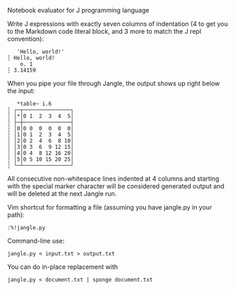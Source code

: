 Notebook evaluator for J programming language

Write J expressions with exactly seven columns of indentation (4 to get you to
the Markdown code literal block, and 3 more to match the J repl convention):

       'Hello, world!'
    ┆ Hello, world!
        o. 1
    ┆ 3.14159

When you pipe your file through Jangle, the output shows up right below the
input:

       *table~ i.6
    ┆ ┌─┬───────────────┐
    ┆ │*│0 1  2  3  4  5│
    ┆ ├─┼───────────────┤
    ┆ │0│0 0  0  0  0  0│
    ┆ │1│0 1  2  3  4  5│
    ┆ │2│0 2  4  6  8 10│
    ┆ │3│0 3  6  9 12 15│
    ┆ │4│0 4  8 12 16 20│
    ┆ │5│0 5 10 15 20 25│
    ┆ └─┴───────────────┘

All consecutive non-whitespace lines indented at 4 columns and starting with
the special marker character will be considered generated output and will be
deleted at the next Jangle run.

Vim shortcut for formatting a file (assuming you have jangle.py in your path):

    :%!jangle.py

Command-line use:

    jangle.py < input.txt > output.txt

You can do in-place replacement with

    jangle.py < document.txt | sponge document.txt
